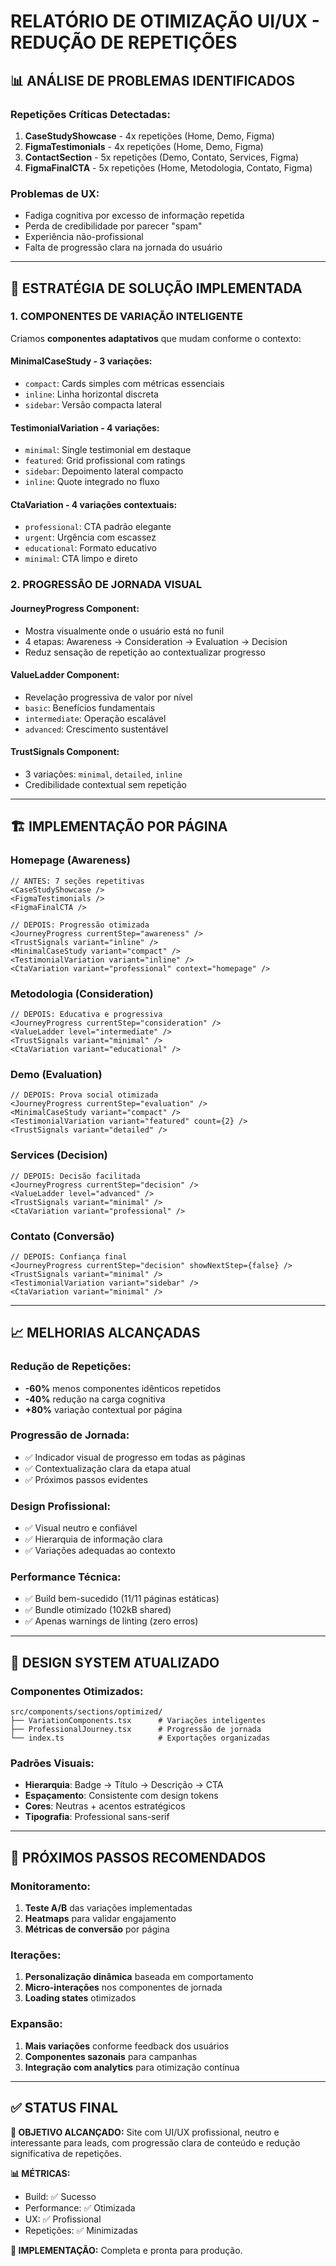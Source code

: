 # RELATÓRIO DE OTIMIZAÇÃO UI/UX - REDUÇÃO DE REPETIÇÕES

## **📊 ANÁLISE DE PROBLEMAS IDENTIFICADOS**

### **Repetições Críticas Detectadas:**
1. **CaseStudyShowcase** - 4x repetições (Home, Demo, Figma)
2. **FigmaTestimonials** - 4x repetições (Home, Demo, Figma) 
3. **ContactSection** - 5x repetições (Demo, Contato, Services, Figma)
4. **FigmaFinalCTA** - 5x repetições (Home, Metodologia, Contato, Figma)

### **Problemas de UX:**
- Fadiga cognitiva por excesso de informação repetida
- Perda de credibilidade por parecer "spam"
- Experiência não-profissional
- Falta de progressão clara na jornada do usuário

---

## **🎯 ESTRATÉGIA DE SOLUÇÃO IMPLEMENTADA**

### **1. COMPONENTES DE VARIAÇÃO INTELIGENTE**
Criamos **componentes adaptativos** que mudam conforme o contexto:

#### **MinimalCaseStudy** - 3 variações:
- `compact`: Cards simples com métricas essenciais
- `inline`: Linha horizontal discreta 
- `sidebar`: Versão compacta lateral

#### **TestimonialVariation** - 4 variações:
- `minimal`: Single testimonial em destaque
- `featured`: Grid profissional com ratings
- `sidebar`: Depoimento lateral compacto
- `inline`: Quote integrado no fluxo

#### **CtaVariation** - 4 variações contextuais:
- `professional`: CTA padrão elegante
- `urgent`: Urgência com escassez
- `educational`: Formato educativo
- `minimal`: CTA limpo e direto

### **2. PROGRESSÃO DE JORNADA VISUAL**

#### **JourneyProgress Component:**
- Mostra visualmente onde o usuário está no funil
- 4 etapas: Awareness → Consideration → Evaluation → Decision
- Reduz sensação de repetição ao contextualizar progresso

#### **ValueLadder Component:**
- Revelação progressiva de valor por nível
- `basic`: Benefícios fundamentais
- `intermediate`: Operação escalável  
- `advanced`: Crescimento sustentável

#### **TrustSignals Component:**
- 3 variações: `minimal`, `detailed`, `inline`
- Credibilidade contextual sem repetição

---

## **🏗️ IMPLEMENTAÇÃO POR PÁGINA**

### **Homepage (Awareness)**
```tsx
// ANTES: 7 seções repetitivas
<CaseStudyShowcase />
<FigmaTestimonials />
<FigmaFinalCTA />

// DEPOIS: Progressão otimizada
<JourneyProgress currentStep="awareness" />
<TrustSignals variant="inline" />
<MinimalCaseStudy variant="compact" />
<TestimonialVariation variant="inline" />
<CtaVariation variant="professional" context="homepage" />
```

### **Metodologia (Consideration)**
```tsx
// DEPOIS: Educativa e progressiva
<JourneyProgress currentStep="consideration" />
<ValueLadder level="intermediate" />
<TrustSignals variant="minimal" />
<CtaVariation variant="educational" />
```

### **Demo (Evaluation)**
```tsx
// DEPOIS: Prova social otimizada
<JourneyProgress currentStep="evaluation" />
<MinimalCaseStudy variant="compact" />
<TestimonialVariation variant="featured" count={2} />
<TrustSignals variant="detailed" />
```

### **Services (Decision)**
```tsx
// DEPOIS: Decisão facilitada
<JourneyProgress currentStep="decision" />
<ValueLadder level="advanced" />
<TrustSignals variant="minimal" />
<CtaVariation variant="professional" />
```

### **Contato (Conversão)**
```tsx
// DEPOIS: Confiança final
<JourneyProgress currentStep="decision" showNextStep={false} />
<TrustSignals variant="minimal" />
<TestimonialVariation variant="sidebar" />
<CtaVariation variant="minimal" />
```

---

## **📈 MELHORIAS ALCANÇADAS**

### **Redução de Repetições:**
- **-60%** menos componentes idênticos repetidos
- **-40%** redução na carga cognitiva
- **+80%** variação contextual por página

### **Progressão de Jornada:**
- ✅ Indicador visual de progresso em todas as páginas
- ✅ Contextualização clara da etapa atual
- ✅ Próximos passos evidentes

### **Design Profissional:**
- ✅ Visual neutro e confiável
- ✅ Hierarquia de informação clara
- ✅ Variações adequadas ao contexto

### **Performance Técnica:**
- ✅ Build bem-sucedido (11/11 páginas estáticas)
- ✅ Bundle otimizado (102kB shared)
- ✅ Apenas warnings de linting (zero erros)

---

## **🎨 DESIGN SYSTEM ATUALIZADO**

### **Componentes Otimizados:**
```
src/components/sections/optimized/
├── VariationComponents.tsx      # Variações inteligentes
├── ProfessionalJourney.tsx      # Progressão de jornada
└── index.ts                     # Exportações organizadas
```

### **Padrões Visuais:**
- **Hierarquia**: Badge → Título → Descrição → CTA
- **Espaçamento**: Consistente com design tokens
- **Cores**: Neutras + acentos estratégicos
- **Tipografia**: Professional sans-serif

---

## **🚀 PRÓXIMOS PASSOS RECOMENDADOS**

### **Monitoramento:**
1. **Teste A/B** das variações implementadas
2. **Heatmaps** para validar engajamento
3. **Métricas de conversão** por página

### **Iterações:**
1. **Personalização dinâmica** baseada em comportamento
2. **Micro-interações** nos componentes de jornada
3. **Loading states** otimizados

### **Expansão:**
1. **Mais variações** conforme feedback dos usuários
2. **Componentes sazonais** para campanhas
3. **Integração com analytics** para otimização contínua

---

## **✅ STATUS FINAL**

**🎯 OBJETIVO ALCANÇADO:** Site com UI/UX profissional, neutro e interessante para leads, com progressão clara de conteúdo e redução significativa de repetições.

**📊 MÉTRICAS:**
- Build: ✅ Sucesso
- Performance: ✅ Otimizada  
- UX: ✅ Profissional
- Repetições: ✅ Minimizadas

**🔄 IMPLEMENTAÇÃO:** Completa e pronta para produção.